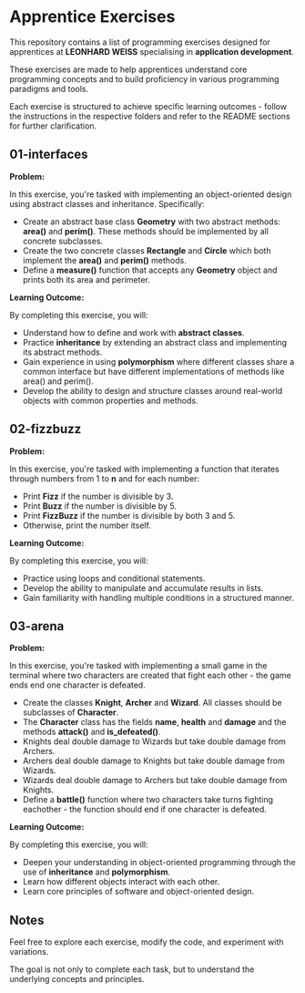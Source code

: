 # Apprentice Exercises
This repository contains a list of programming exercises designed for apprentices at **LEONHARD WEISS** specialising in **application development**.

These exercises are made to help apprentices understand core programming concepts and to build proficiency in various programming paradigms and tools.

Each exercise is structured to achieve specific learning outcomes - follow the instructions in the respective folders and refer to the README sections for further clarification.


## 01-interfaces
**Problem:**

In this exercise, you're tasked with implementing an object-oriented design using abstract classes and inheritance. Specifically:
- Create an abstract base class **Geometry** with two abstract methods: **area()** and **perim()**. These methods should be implemented by all concrete subclasses.
- Create the two concrete classes **Rectangle** and **Circle** which both implement the **area()** and **perim()** methods.
- Define a **measure()** function that accepts any **Geometry** object and prints both its area and perimeter.

**Learning Outcome:**

By completing this exercise, you will:
- Understand how to define and work with **abstract classes**.
- Practice **inheritance** by extending an abstract class and implementing its abstract methods.
- Gain experience in using **polymorphism** where different classes share a common interface but have different implementations of methods like area() and perim().
- Develop the ability to design and structure classes around real-world objects with common properties and methods.


## 02-fizzbuzz
**Problem:**

In this exercise, you're tasked with implementing a function that iterates through numbers from 1 to **n** and for each number:
- Print **Fizz** if the number is divisible by 3.
- Print **Buzz** if the number is divisible by 5.
- Print **FizzBuzz** if the number is divisible by both 3 and 5.
- Otherwise, print the number itself.

**Learning Outcome:**

By completing this exercise, you will:
- Practice using loops and conditional statements.
- Develop the ability to manipulate and accumulate results in lists.
- Gain familiarity with handling multiple conditions in a structured manner.


## 03-arena
**Problem:**

In this exercise, you're tasked with implementing a small game in the terminal where two characters are created that fight each other - the game ends end one character is defeated.
- Create the classes **Knight**, **Archer** and **Wizard**. All classes should be subclasses of **Character**.
- The **Character** class has the fields **name**, **health** and **damage** and the methods **attack()** and **is_defeated()**.
- Knights deal double damage to Wizards but take double damage from Archers.
- Archers deal double damage to Knights but take double damage from Wizards.
- Wizards deal double damage to Archers but take double damage from Knights.
- Define a **battle()** function where two characters take turns fighting eachother - the function should end if one character is defeated.

**Learning Outcome:**

By completing this exercise, you will:
- Deepen your understanding in object-oriented programming through the use of **inheritance** and **polymorphism**.
- Learn how different objects interact with each other.
- Learn core principles of software and object-oriented design.

## Notes

Feel free to explore each exercise, modify the code, and experiment with variations.

The goal is not only to complete each task, but to understand the underlying concepts and principles.